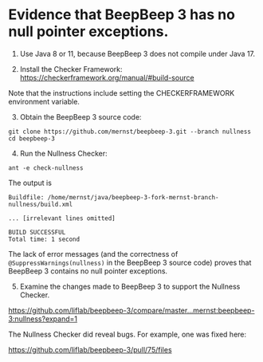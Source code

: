 # Evidence that BeepBeep 3 has no null pointer exceptions.

1. Use Java 8 or 11, because BeepBeep 3 does not compile under Java 17.

2. Install the Checker Framework:
https://checkerframework.org/manual/#build-source

Note that the instructions include setting the CHECKERFRAMEWORK environment variable.

3. Obtain the BeepBeep 3 source code:

```
git clone https://github.com/mernst/beepbeep-3.git --branch nullness
cd beepbeep-3
```

4. Run the Nullness Checker:

```
ant -e check-nullness
```

The output is

```
Buildfile: /home/mernst/java/beepbeep-3-fork-mernst-branch-nullness/build.xml

... [irrelevant lines omitted]

BUILD SUCCESSFUL
Total time: 1 second
```

The lack of error messages (and the correctness of `@SuppressWarnings(nullness)` in the BeepBeep 3 source code) proves that BeepBeep 3 contains no null pointer exceptions.

5. Examine the changes made to BeepBeep 3 to support the Nullness Checker.

https://github.com/liflab/beepbeep-3/compare/master...mernst:beepbeep-3:nullness?expand=1

The Nullness Checker did reveal bugs.  For example, one was fixed here:

https://github.com/liflab/beepbeep-3/pull/75/files
